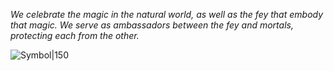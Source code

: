 *We celebrate the magic in the natural world, as well as the fey that embody that magic. We serve as ambassadors between the fey and mortals, protecting each from the other.*

![Symbol|150](pick-of-destiny-delapouite.svg)
